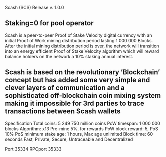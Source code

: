 Scash (SCS) Release v. 1.0.0

Staking=0 for pool operator
-----------------------------
Scash is a peer-to-peer Proof of Stake Velocity digital currency with an initial Proof of Work mining
distribution period lasting 1 000 000 Blocks. After the initial mining distribution period is over, 
the network will transition into an energy efficient Proof of Stake Velocity algorithm which will
reward balance holders on the network a 10% staking annual interest. 

Scash is based on the revolutionary ’Blockchain’ concept but has added some very simple and clever layers
of communication and a sophisticated off-blockchain coin mixing system making it impossible for 3rd parties
to trace transactions between Scash wallets
-----------------------------
Specification
Total coins: 5 249 750 million coins
PoW timespan: 1 000 000 blocks
Algorithm: x13
Pre-mine 5%, for rewards
PoW block reward: 5, PoS 10%
PoS minimum stake age: 1 hours, Max age unlimited
Block time: 60 seconds
Fast, Private, Secure, Untraceable and Decentralized

Port 35334
RPCport 35333

